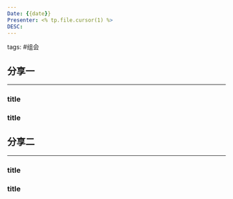```yaml
---
Date: {{date}}
Presenter: <% tp.file.cursor(1) %>
DESC:
---
```

tags:  #组会 

## 分享一
***
### title


### title





## 分享二
***
### title


### title